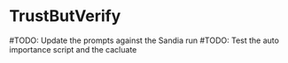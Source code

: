 # TrustButVerify
#TODO: Update the prompts against the Sandia run
#TODO: Test the auto importance script and the cacluate
